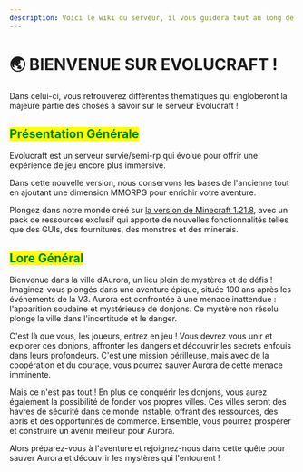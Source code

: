 ```yaml
---
description: Voici le wiki du serveur, il vous guidera tout au long de votre aventure ! ✨
---
```


# 🌏 BIENVENUE SUR EVOLUCRAFT !

Dans celui-ci, vous retrouverez différentes thématiques qui engloberont la majeure partie des choses à savoir sur le serveur Evolucraft !

## <mark style="color:green;">Présentation Générale</mark>

Evolucraft est un serveur survie/semi-rp qui évolue pour offrir une expérience de jeu encore plus immersive.&#x20;

Dans cette nouvelle version, nous conservons les bases de l'ancienne tout en ajoutant une dimension MMORPG pour enrichir votre aventure.&#x20;

Plongez dans notre monde créé sur [la version de Minecraft 1.21.8](https://wiki.evolucraft.fr/tuto-et-astuce/rejoindre-serveur-1_21_8), avec un pack de ressources exclusif qui apporte de nouvelles fonctionnalités telles que des GUIs, des fournitures, des monstres et des minerais.

## <mark style="color:green;">Lore Général</mark>&#x20;

Bienvenue dans la ville d’Aurora, un lieu plein de mystères et de défis ! Imaginez-vous plongés dans une aventure épique, située 100 ans après les événements de la V3. Aurora est confrontée à une menace inattendue : l'apparition soudaine et mystérieuse de donjons. Ce mystère non résolu plonge la ville dans l'incertitude et le danger.

C'est là que vous, les joueurs, entrez en jeu ! Vous devrez vous unir et explorer ces donjons, affronter les dangers et découvrir les secrets enfouis dans leurs profondeurs. C'est une mission périlleuse, mais avec de la coopération et du courage, vous pourrez sauver Aurora de cette menace imminente.

Mais ce n'est pas tout ! En plus de conquérir les donjons, vous aurez également la possibilité de fonder vos propres villes. Ces villes seront des havres de sécurité dans ce monde instable, offrant des ressources, des abris et des opportunités de commerce. Ensemble, vous pourrez prospérer et construire un avenir meilleur pour Aurora.

Alors préparez-vous à l'aventure et rejoignez-nous dans cette quête pour sauver Aurora et découvrir les mystères qui l'entourent !
